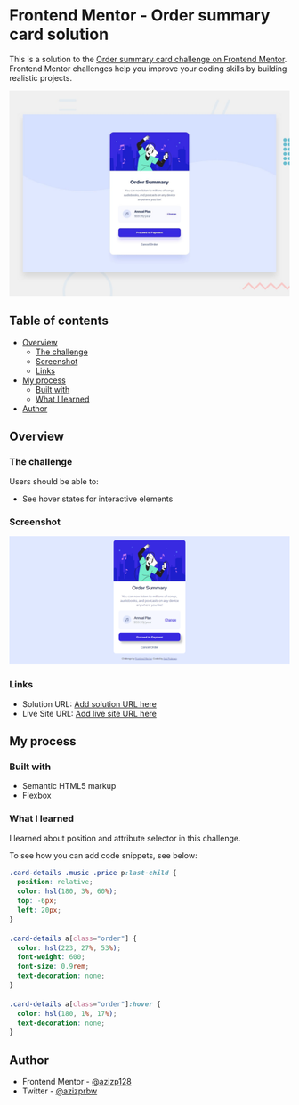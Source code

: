 # Frontend Mentor - Order summary card solution

This is a solution to the [Order summary card challenge on Frontend Mentor](https://www.frontendmentor.io/challenges/order-summary-component-QlPmajDUj). Frontend Mentor challenges help you improve your coding skills by building realistic projects.

![Design preview for the Order summary card coding challenge](./design/desktop-preview.jpg)

## Table of contents

- [Overview](#overview)
  - [The challenge](#the-challenge)
  - [Screenshot](#screenshot)
  - [Links](#links)
- [My process](#my-process)
  - [Built with](#built-with)
  - [What I learned](#what-i-learned)
- [Author](#author)

## Overview

### The challenge

Users should be able to:

- See hover states for interactive elements

### Screenshot

![Web Screenshot](screenshot/full-page.png)

### Links

- Solution URL: [Add solution URL here](https://your-solution-url.com)
- Live Site URL: [Add live site URL here](https://your-live-site-url.com)

## My process

### Built with

- Semantic HTML5 markup
- Flexbox

### What I learned

I learned about position and attribute selector in this challenge.

To see how you can add code snippets, see below:

```css
.card-details .music .price p:last-child {
  position: relative;
  color: hsl(180, 3%, 60%);
  top: -6px;
  left: 20px;
}

.card-details a[class="order"] {
  color: hsl(223, 27%, 53%);
  font-weight: 600;
  font-size: 0.9rem;
  text-decoration: none;
}

.card-details a[class="order"]:hover {
  color: hsl(180, 1%, 17%);
  text-decoration: none;
}
```

## Author

- Frontend Mentor - [@azizp128](https://www.frontendmentor.io/profile/azizp128)
- Twitter - [@azizprbw](https://www.twitter.com/azizprbw)
